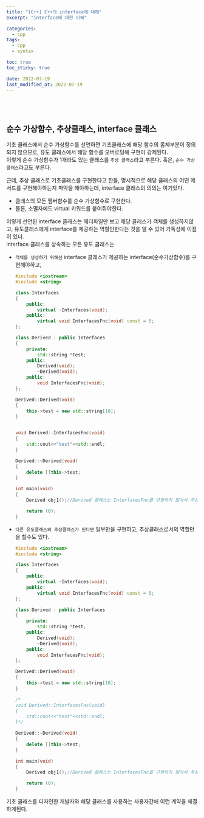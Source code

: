 ```yaml
---
title: "[C++] C++의 interface에 대해"
excerpt: "interface에 대한 이해"

categories:
  - cpp
tags:
  - cpp
  - syntax

toc: true
toc_sticky: true

date: 2022-07-19
last_modified_at: 2022-07-19
---
```


<br>
<br>

## 순수 가상함수, 추상클래스, interface 클래스

기초 클래스에서 순수 가상함수를 선언하면 기초클래스에 해당 함수의 몸체부분이 정의되지 않으므로, 유도 클래스에서 해당 함수를 오버로딩해 구현이 강제된다.  
이렇게 순수 가상함수가 1개라도 있는 클래스를 `추상 클래스`라고 부른다. 혹은, `순수 가상 클래스`라고도 부른다.  

근데, 추상 클래스로 기초클래스를 구현한다고 한들, 명시적으로 해당 클래스의 어떤 메서드를 구현해야하는지 파악을 해야하는데, interface 클래스의 의의는 여기있다.  

- 클래스의 모든 멤버함수를 순수 가상함수로 구현한다.
- 물론, 소멸자에도 virtual 키워드를 붙여줘야한다.

이렇게 선언된 interface 클래스는 헤더파일만 보고 해당 클래스가 객체를 생성하지않고, 유도클래스에게 interface를 제공하는 역할만한다는 것을 알 수 있어 가독성에 이점이 있다.  
interface 클래스를 상속하는 모든 유도 클래스는  

- `객체를 생성하기 위해선` interface 클래스가 제공하는 interface(순수가상함수)를 구현해야하고, 
	```cpp
	#include <iostream>
	#include <string>

	class Interfaces
	{
		public:
			virtual ~Interfaces(void);
		public:
			virtual void InterfacesFnc(void) const = 0;
	};

	class Derived : public Interfaces
	{
		private:
			std::string *test;
		public:
			Derived(void);
			~Derived(void);
		public:
			void InterfacesFnc(void);
	};

	Derived::Derived(void)
	{
		this->test = new std::string[10];
	}
	
	
	void Derived::InterfacesFnc(void)
	{
		std::cout<<"test"<<std::endl;
	}

	Derived::~Derived(void)
	{
		delete []this->test;
	}

	int main(void)
	{
		Derived obj1();//Derived 클래스는 InterfacesFnc를 구현하지 않아서 추상클래스로 역할이된다.

		return (0);
	}
	```
- `다른 유도클래스의 추상클래스가 된다면` 일부만을 구현하고, 추상클래스로서의 역할만을 할수도 있다.
	```cpp
	#include <iostream>
	#include <string>

	class Interfaces
	{
		public:
			virtual ~Interfaces(void);
		public:
			virtual void InterfacesFnc(void) const = 0;
	};

	class Derived : public Interfaces
	{
		private:
			std::string *test;
		public:
			Derived(void);
			~Derived(void);
		public:
			void InterfacesFnc(void);
	};

	Derived::Derived(void)
	{
		this->test = new std::string[10];
	}
	
	/*
	void Derived::InterfacesFnc(void)
	{
		std::cout<<"test"<<std::endl;
	}*/

	Derived::~Derived(void)
	{
		delete []this->test;
	}

	int main(void)
	{
		Derived obj1();//Derived 클래스는 InterfacesFnc를 구현하지 않아서 추상클래스로 역할이된다.

		return (0);
	}
	```

기초 클래스를 디자인한 개발자와 해당 클래스를 사용하는 사용자간에 이런 계약을 체결하게된다.

<br><br>

